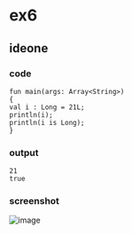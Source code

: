 # ex6
## ideone
### code
    fun main(args: Array<String>) 
    {
    val i : Long = 21L;
    println(i);
    println(i is Long);
    }
### output
    21
    true
### screenshot
![image](https://github.com/40843245/Kotlin_Code_Practice/assets/75050655/0a8ce7b7-79c6-40eb-9d62-d722d9883e9f)


    
